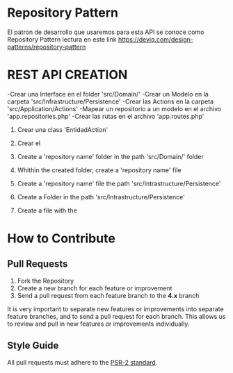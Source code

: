 # Repository Pattern
El patron de desarrollo que usaremos para esta API se conoce como Repository Pattern lectura en este link
https://deviq.com/design-patterns/repository-pattern

# REST API CREATION
-Crear una Interface en el folder 'src/Domain/'
-Crear un Modelo en la carpeta 'src/Infrastructure/Persistence'
-Crear las Actions en la carpeta 'src/Application/Actions'
-Mapear un repositorio a un modelo en el archivo 'app.repositories.php'
-Crear las rutas en el archivo 'app.routes.php'




1. Crear una class 'EntidadAction' 

1. Crear el 
1. Create a 'repository name' folder  in the path 'src/Domain/' folder
2. Whithin the created folder, create a 'repository name' file  
3. Create a 'repository name' file the path 'src/Intrastructure/Persistence'
4. Create a Folder in the  path 'src/Intrastructure/Persistence'
5. Create a file with the 

# How to Contribute

## Pull Requests

1. Fork the Repository
2. Create a new branch for each feature or improvement
3. Send a pull request from each feature branch to the **4.x** branch

It is very important to separate new features or improvements into separate feature branches, and to send a
pull request for each branch. This allows us to review and pull in new features or improvements individually.

## Style Guide

All pull requests must adhere to the [PSR-2 standard](https://github.com/php-fig/fig-standards/blob/master/accepted/PSR-2-coding-style-guide.md).



